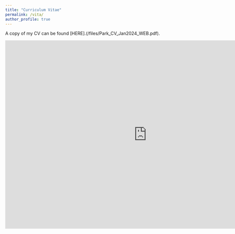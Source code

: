 ```yaml
---
title: "Curriculum Vitae"
permalink: /vita/
author_profile: true
---
```


A copy of my CV can be found [HERE].(/files/Park_CV_Jan2024_WEB.pdf).

 <embed src="https://yohanpark23.github.io/files/Park_CV_Jan2024_WEB.pdf" type="application/pdf" width="900px" height="600px" />

